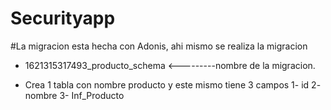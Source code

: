 # Securityapp

#La migracion esta hecha con Adonis, ahi mismo se realiza la migracion
  - 1621315317493_producto_schema <---------nombre de la migracion.
  * Crea 1 tabla con nombre producto y este mismo tiene 3 campos 
   1- id 
   2- nombre
   3- Inf_Producto
  
